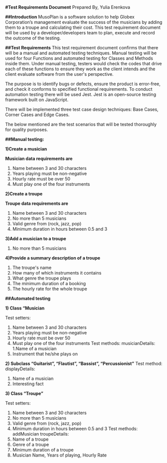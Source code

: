 **#Test Requirements Document** 
Prepared By, 
Yulia Erenkova 

**##Introduction**
MusoPlan is a software solution to help Globex Corporation’s management evaluate the success of the musicians by adding them to a troupe and calculating their cost.  This test requirement document will be used by a developer/developers team to plan, execute and record the outcome of the testing.

**##Test Requirements**
This test requirement document confirms that there will be a manual and automated testing techniques. Manual testing will be used for four Functions and automated testing for Classes and Methods inside them.
Under manual testing, testers would check the codes that drive each of these functions to ensure they work as the client intends and the client evaluate software from the user's perspective.

The purpose is to identify bugs or defects, ensure the product is error-free, and check it conforms to specified functional requirements.
To conduct automation testing there will be used Jest. Jest is an open-source testing framework built on JavaScript.

There will be implemented three test case design techniques: Base Cases, Corner Cases and Edge Cases.

The below mentioned are the test scenarios that will be tested thoroughly for quality purposes. 

**##Manual testing:**

 **1)Create a musician**

**Musician data requirements are**
1. Name between 3 and 30 characters
2. Years playing must be non-negative 
3. Hourly rate must be over 50
4. Must play one of the four instruments 

**2)Create a troupe**

**Troupe data requirements are**

1. Name between 3 and 30 characters
2. No more than 5 musicians
3. Valid genre from (rock, jazz, pop)
4. Minimum duration in hours between 0.5 and 3

**3)Add a musician to a troupe**

1. No more than 5 musicians

**4)Provide a summary description of a troupe**

1. The troupe's name
2. How many of which instruments it contains
3. What genre the troupe plays
4. The minimum duration of a booking
5. The hourly rate for the whole troupe

**##Automated testing**

**1) Class “Musician**

Test setters:
1. Name between 3 and 30 characters
2. Years playing must be non-negative 
3. Hourly rate must be over 50
4. Must play one of the four instruments 
Test methods:
musicianDetails:
1.Name of a musician
2. Instrument that he/she plays on

**2) Subclass “Guitarist”, “Flautist”, “Bassist”, “Percussionist”**
Test method:
displayDetails:
1. Name of a musician
2. Interesting fact

**3) Class “Troupe”**

Test setters:
1. Name between 3 and 30 characters
2. No more than 5 musicians
3. Valid genre from (rock, jazz, pop)
4. Minimum duration in hours between 0.5 and 3
Test methods:
addMusician
troupeDetails:
1. Name of a troupe
2. Genre of a troupe
3. Minimum duration of a troupe
4. Musician Name, Years of playing, Hourly Rate









